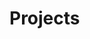 <script setup>
import ProjectProgresses from '../src/components/vitepress/ProjectProgresses.vue'
</script>

# Projects
<ProjectProgresses />
